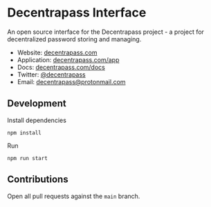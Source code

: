 # Decentrapass Interface

An open source interface for the Decentrapass project - a project for decentralized password storing and managing.

- Website: [decentrapass.com](decentrapass.com)
- Application: [decentrapass.com/app](decentrapass.com/app)
- Docs: [decentrapass.com/docs](decentrapass.com/docs)
- Twitter: [@decentrapass](https://twitter.com/decentrapass)
- Email: decentrapass@protonmail.com

## Development

Install dependencies

```
npm install
```

Run

```
npm run start
```

## Contributions

Open all pull requests against the `main` branch.
